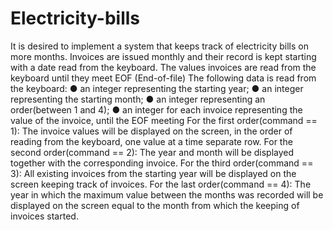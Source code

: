 # Electricity-bills
It is desired to implement a system that keeps track of electricity bills on more months. Invoices are issued monthly and their record is kept starting with a date read from the keyboard. The values invoices are read from the keyboard until they meet EOF (End-of-file)
The following data is read from the keyboard:
● an integer representing the starting year;
● an integer representing the starting month;
● an integer representing an order(between 1 and 4);
● an integer for each invoice representing the value of the invoice, until the EOF meeting
For the first order(command == 1): The invoice values will be displayed on the screen, in the order of reading from the keyboard, one value at a time
separate row.
For the second order(command == 2): The year and month will be displayed together with the corresponding invoice.
For the third order(command == 3): All existing invoices from the starting year will be displayed on the screen
keeping track of invoices.
For the last order(command == 4): The year in which the maximum value between the months was recorded will be displayed on the screen
equal to the month from which the keeping of invoices started.

